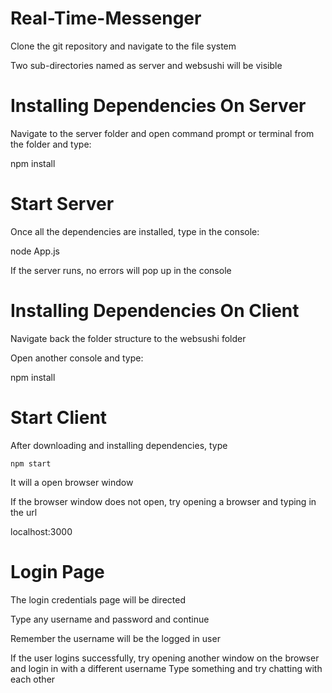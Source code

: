 # Real-Time-Messenger

Clone the git repository and navigate to the file system

Two sub-directories named as server and websushi will be visible

# Installing Dependencies On Server

Navigate to the server folder and open command prompt or terminal from the folder and type:

npm install

# Start Server

Once all the dependencies are installed, type in the console:

  node App.js

If the server runs, no errors will pop up in the console

# Installing Dependencies On Client

Navigate back the folder structure to the websushi folder

Open another console and type:

   npm install

# Start Client

After downloading and installing dependencies, type

    npm start


It will a open browser window

If the browser window does not open, try opening a browser and typing in the url

   localhost:3000

# Login Page

The login credentials page will be directed

Type any username and password and continue

Remember the username will be the logged in user

If the user logins successfully, try opening another window on the browser and login in with a different username
Type something and try chatting with each other
